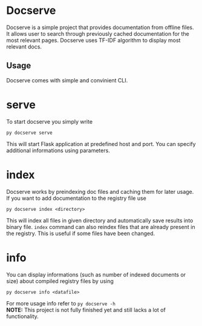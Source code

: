 # Docserve
Docserve is a simple project that provides documentation from offline files. It allows user to search through
previously cached documentation for the most relevant pages. Docserve uses TF-IDF algorithm to display most
relevant docs.

## Usage
Docserve comes with simple and convinient CLI.
# serve
To start docserve you simply write
```console
py docserve serve
```
This will start Flask application at predefined host and port. You can specify additional informations
using parameters.
# index
Docserve works by preindexing doc files and caching them for later usage. If you want to add documentation
to the registry file use
```console
py docserve index <directory>
```
This will index all files in given directory and automatically save results into binary file.
`index` command can also reindex files that are already present in the registry. This is useful
if some files have been changed.
# info
You can display informations (such as number of indexed documents or size) about compiled registry files by using
```console
py docserve info <datafile>
```
For more usage info refer to `py docserve -h`
\
**NOTE:** This project is not fully finished yet and still lacks a lot of functionality.

